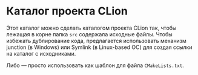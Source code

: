 ﻿# Каталог проекта CLion

Этот каталог можно сделать каталогом проекта CLion так, чтобы лежащая в корне папка `src` содержала исходные файлы. Чтобы избежать дублирование кода, предлагается использовать механизм junction (в Windows) или Symlink (в Linux-based ОС) для создая ссылки на каталог с исходниками.

Либо — просто использовать как шаблон для файла `CMakeLists.txt`.